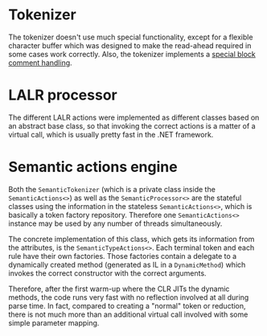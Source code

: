 # Tokenizer #

The tokenizer doesn't use much special functionality, except for a flexible character buffer which was designed to make the read-ahead required in some cases work correctly. Also, the tokenizer implements a [special block comment handling](SpecialBehavior.md).

# LALR processor #

The different LALR actions were implemented as different classes based on an abstract base class, so that invoking the correct actions is a matter of a virtual call, which is usually pretty fast in the .NET framework.

# Semantic actions engine #

Both the `SemanticTokenizer` (which is a private class inside the `SemanticActions<>`) as well as the `SemanticProcessor<>` are the stateful classes using the information in the stateless `SemanticActions<>`, which is basically a token factory repository. Therefore one `SemanticActions<>` instance may be used by any number of threads simultaneously.

The concrete implementation of this class, which gets its information from the attributes, is the `SemanticTypeActions<>`. Each terminal token and each rule have their own factories. Those factories contain a delegate to a dynamically created method (generated as IL in a `DynamicMethod`) which invokes the correct constructor with the correct arguments.

Therefore, after the first warm-up where the CLR JITs the dynamic methods, the code runs very fast with no reflection involved at all during parse time. In fact, compared to creating a "normal" token or reduction, there is not much more than an additional virtual call involved with some simple parameter mapping.
